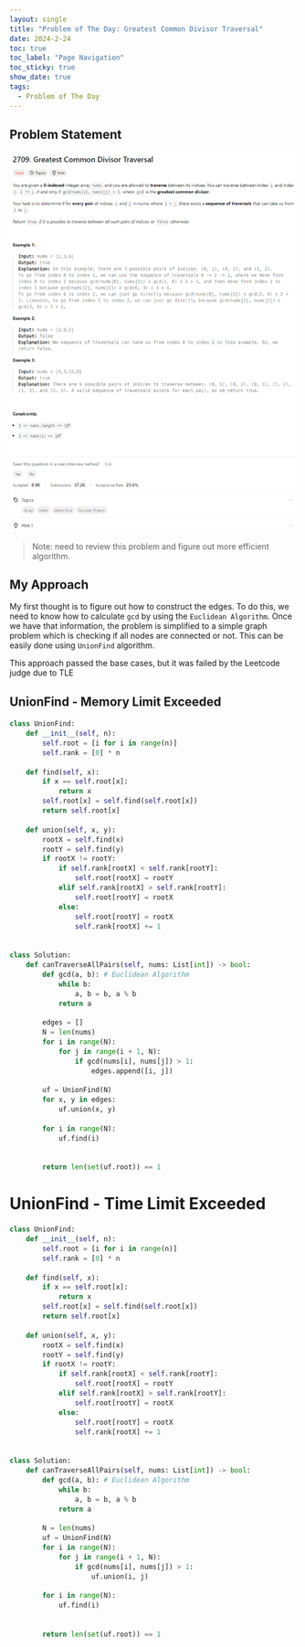 ```yaml
---
layout: single
title: "Problem of The Day: Greatest Common Divisor Traversal"
date: 2024-2-24
toc: true
toc_label: "Page Navigation"
toc_sticky: true
show_date: true
tags:
  - Problem of The Day
---
```


## Problem Statement

[![problem-2709](/assets/images/2024-02-24_18-23-00-problem-2709.png)](/assets/images/2024-02-24_18-23-00-problem-2709.png)

> Note: need to review this problem and figure out more efficient algorithm.

## My Approach

My first thought is to figure out how to construct the edges. To do this, we need to know how to calculate `gcd` by using the `Euclidean Algorithm`. Once we have that information, the problem is simplified to a simple graph problem which is checking if all nodes are connected or not. This can be easily done using `UnionFind` algorithm.

This approach passed the base cases, but it was failed by the Leetcode judge due to TLE

## UnionFind - Memory Limit Exceeded

```python
class UnionFind:
    def __init__(self, n):
        self.root = [i for i in range(n)]
        self.rank = [0] * n

    def find(self, x):
        if x == self.root[x]:
            return x
        self.root[x] = self.find(self.root[x])
        return self.root[x]

    def union(self, x, y):
        rootX = self.find(x)
        rootY = self.find(y)
        if rootX != rootY:
            if self.rank[rootX] < self.rank[rootY]:
                self.root[rootX] = rootY
            elif self.rank[rootX] > self.rank[rootY]:
                self.root[rootY] = rootX
            else:
                self.root[rootY] = rootX
                self.rank[rootX] += 1


class Solution:
    def canTraverseAllPairs(self, nums: List[int]) -> bool:
        def gcd(a, b): # Euclidean Algorithm
            while b:
                a, b = b, a % b
            return a

        edges = []
        N = len(nums)
        for i in range(N):
            for j in range(i + 1, N):
                if gcd(nums[i], nums[j]) > 1:
                    edges.append([i, j])

        uf = UnionFind(N)
        for x, y in edges:
            uf.union(x, y)

        for i in range(N):
            uf.find(i)


        return len(set(uf.root)) == 1
```

# UnionFind - Time Limit Exceeded

```python
class UnionFind:
    def __init__(self, n):
        self.root = [i for i in range(n)]
        self.rank = [0] * n

    def find(self, x):
        if x == self.root[x]:
            return x
        self.root[x] = self.find(self.root[x])
        return self.root[x]

    def union(self, x, y):
        rootX = self.find(x)
        rootY = self.find(y)
        if rootX != rootY:
            if self.rank[rootX] < self.rank[rootY]:
                self.root[rootX] = rootY
            elif self.rank[rootX] > self.rank[rootY]:
                self.root[rootY] = rootX
            else:
                self.root[rootY] = rootX
                self.rank[rootX] += 1


class Solution:
    def canTraverseAllPairs(self, nums: List[int]) -> bool:
        def gcd(a, b): # Euclidean Algorithm
            while b:
                a, b = b, a % b
            return a

        N = len(nums)
        uf = UnionFind(N)
        for i in range(N):
            for j in range(i + 1, N):
                if gcd(nums[i], nums[j]) > 1:
                    uf.union(i, j)

        for i in range(N):
            uf.find(i)


        return len(set(uf.root)) == 1
```
